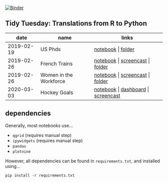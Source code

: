 [![Binder](https://mybinder.org/badge_logo.svg)](https://mybinder.org/v2/gh/machow/tidytuesday-py/master)

## Tidy Tuesday: Translations from R to Python

| date | name | links |
| ---- | ---- | ------ |
| 2019-02-19 <a name="toc-us-phds"></a> | US Phds | [notebook](https://mchow.com/tidytuesday-py/us_phds_siuba-tabbed.html) \|  [folder](/dgrtwo-translations/2019-02-19-us_phds) |
| 2019-02-26 <a name="toc-trains"></a> | French Trains | [notebook](https://machow.github.io/tidytuesday-py/french-trains-siuba-tabbed.html) \| [screencast](https://youtu.be/jP_WXc9GV4k) \| [folder](/dgrtwo-translations/2019-02-26-french-trains) | 
| 2019-02-26 <a name="toc-women-workforce"></a> | Women in the Workforce | [notebook](https://mchow.com/tidytuesday-py/women-workplace-siuba-tabbed.html) \| [screencast](https://youtu.be/zjRTpYK9TRk) \| [folder](/dgrtwo-translations/app-2019-03-05-women-workplace) | 
| 2020-03-03 <a name="toc-hockey"></a> | Hockey Goals | [notebook](https://github.com/machow/tidytuesday-py/blob/master/2020-03-03-hockey.py) \| [dashboard](https://github.com/machow/tidytuesday-py/blob/master/2020-03-03-hockey-streamlit.py) \| [screencast](https://youtu.be/rXuAVLltD3I) |


dependencies
------------

Generally, most notebooks use...

* `qgrid` (requires manual step)
* `ipywidgets` (requires manual step)
* `pandas`
* `plotnine`

However, all dependencies can be found in `requirements.txt`, and installed using...

```
pip install -r requirements.txt
```
